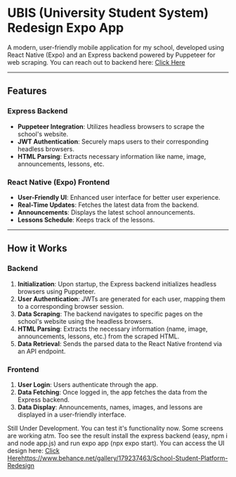 # UBIS (University Student System) Redesign Expo App

A modern, user-friendly mobile application for my school, developed using React Native (Expo) and an Express backend powered by Puppeteer for web scraping. You can reach out to backend here: [Click Here](https://github.com/DenizYunus/iau-alternative-project-backend) 

---

## Features

### Express Backend

- **Puppeteer Integration**: Utilizes headless browsers to scrape the school's website.
- **JWT Authentication**: Securely maps users to their corresponding headless browsers.
- **HTML Parsing**: Extracts necessary information like name, image, announcements, lessons, etc.

### React Native (Expo) Frontend

- **User-Friendly UI**: Enhanced user interface for better user experience.
- **Real-Time Updates**: Fetches the latest data from the backend.
- **Announcements**: Displays the latest school announcements.
- **Lessons Schedule**: Keeps track of the lessons.

---

## How it Works

### Backend

1. **Initialization**: Upon startup, the Express backend initializes headless browsers using Puppeteer.
2. **User Authentication**: JWTs are generated for each user, mapping them to a corresponding browser session.
3. **Data Scraping**: The backend navigates to specific pages on the school's website using the headless browsers.
4. **HTML Parsing**: Extracts the necessary information (name, image, announcements, lessons, etc.) from the scraped HTML.
5. **Data Retrieval**: Sends the parsed data to the React Native frontend via an API endpoint.

### Frontend

1. **User Login**: Users authenticate through the app.
2. **Data Fetching**: Once logged in, the app fetches the data from the Express backend.
3. **Data Display**: Announcements, names, images, and lessons are displayed in a user-friendly interface.

Still Under Development. You can test it's functionality now. Some screens are working atm. Too see the result install the express backend (easy, npm i and node app.js) and run expo app (npx expo start). You can access the UI design here:
[Click Here](https://www.behance.net/gallery/179237463/School-Student-Platform-Redesign)https://www.behance.net/gallery/179237463/School-Student-Platform-Redesign

